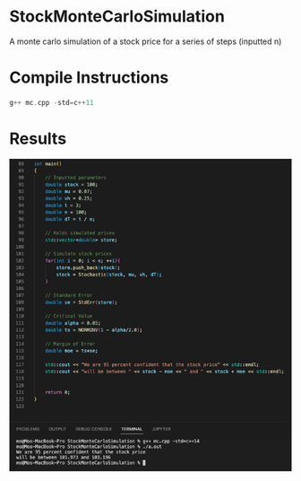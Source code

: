 # StockMonteCarloSimulation
A monte carlo simulation of a stock price for a series of steps (inputted n)

# Compile Instructions
```c++
g++ mc.cpp -std=c++11
```
# Results
![alt](https://github.com/marscolony2040/StockMonteCarloSimulation/blob/main/Show.png)
